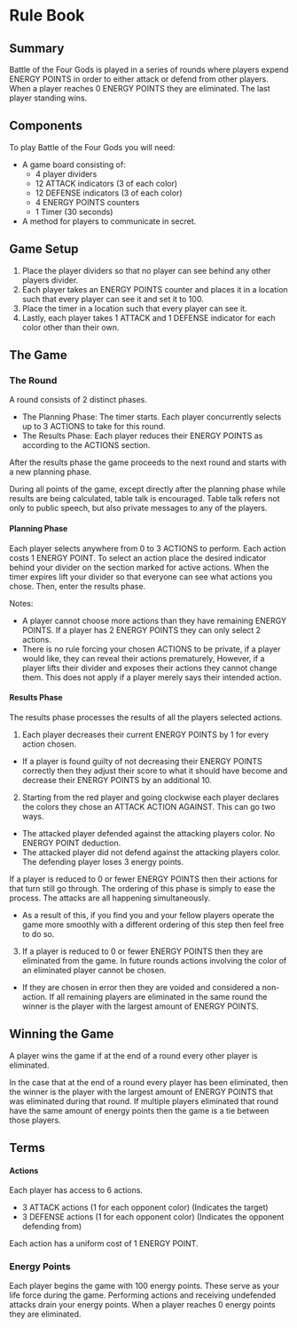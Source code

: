 # Rule Book
## Summary
Battle of the Four Gods is played in a series of rounds where players expend ENERGY POINTS in order to either attack or defend from other players. When a player reaches 0 ENERGY POINTS they are eliminated. The last player standing wins.

## Components
To play Battle of the Four Gods you will need:
* A game board consisting of:
  * 4 player dividers
  * 12 ATTACK indicators (3 of each color)
  * 12 DEFENSE indicators (3 of each color)
  * 4 ENERGY POINTS counters
  * 1 Timer (30 seconds)
* A method for players to communicate in secret.

## Game Setup
1. Place the player dividers so that no player can see behind any other players divider.
2. Each player takes an ENERGY POINTS counter and places it in a location such that every player can see it and set it to 100.
3. Place the timer in a location such that every player can see it.
4. Lastly, each player takes 1 ATTACK and 1 DEFENSE indicator for each color other than their own.

## The Game

### The Round

A round consists of 2 distinct phases.
* The Planning Phase: The timer starts. Each player concurrently selects up to 3 ACTIONS to take for this round.
* The Results Phase: Each player reduces their ENERGY POINTS as according to the ACTIONS section.

After the results phase the game proceeds to the next round and starts with a new planning phase.

During all points of the game, except directly after the planning phase while results are being calculated, table talk is encouraged. Table talk refers not only to public speech, but also private messages to any of the players.

#### Planning Phase
Each player selects anywhere from 0 to 3 ACTIONS to perform. Each action costs 1 ENERGY POINT. To select an action place the desired indicator behind your divider on the section marked for active actions. When the timer expires lift your divider so that everyone can see what actions you chose. Then, enter the results phase.

Notes:
* A player cannot choose more actions than they have remaining ENERGY POINTS. If a player has 2 ENERGY POINTS they can only select 2 actions.
* There is no rule forcing your chosen ACTIONS to be private, if a player would like, they can reveal their actions prematurely, However, if a player lifts their divider and exposes their actions they cannot change them. This does not apply if a player merely says their intended action.

#### Results Phase
The results phase processes the results of all the players selected actions.
1. Each player decreases their current ENERGY POINTS by 1 for every action chosen.

  * If a player is found guilty of not decreasing their ENERGY POINTS correctly then they adjust their score to what it should have become and decrease their ENERGY POINTS by an additional 10.

2. Starting from the red player and going clockwise each player declares the colors they chose an ATTACK ACTION AGAINST. This can go two ways.

  * The attacked player defended against the attacking players color. No ENERGY POINT deduction.
  * The attacked player did not defend against the attacking players color. The defending player loses 3 energy points.

  If a player is reduced to 0 or fewer ENERGY POINTS then their actions for that turn still go through. The ordering of this phase is simply to ease the process. The attacks are all happening simultaneously.

  * As a result of this, if you find you and your fellow players operate the game more smoothly with a different ordering of this step then feel free to do so.

3. If a player is reduced to 0 or fewer ENERGY POINTS then they are eliminated from the game. In future rounds actions involving the color of an eliminated player cannot be chosen.
  * If they are chosen in error then they are voided and considered a non-action.
  If all remaining players are eliminated in the same round the winner is the player with the largest amount of ENERGY POINTS.

## Winning the Game
A player wins the game if at the end of a round every other player is eliminated.

In the case that at the end of a round every player has been eliminated, then the winner is the player with the largest amount of ENERGY POINTS that was eliminated during that round. If multiple players eliminated that round have the same amount of energy points then the game is a tie between those players.

## Terms

#### Actions
Each player has access to 6 actions.
  * 3 ATTACK actions (1 for each opponent color) (Indicates the target)
  * 3 DEFENSE actions (1 for each opponent color) (Indicates the opponent defending from)

Each action has a uniform cost of 1 ENERGY POINT.

### Energy Points
Each player begins the game with 100 energy points. These serve as your life force during the game. Performing actions and receiving undefended attacks drain your energy points. When a player reaches 0 energy points they are eliminated.

